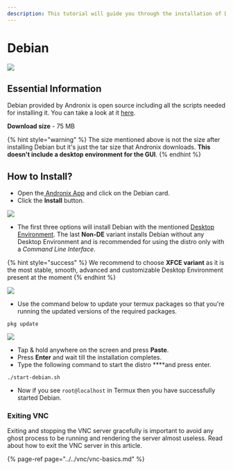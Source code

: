 ```yaml
---
description: This tutorial will guide you through the installation of Debian.
---
```


# Debian

![](../../.gitbook/assets/deb_banner.png)

## Essential Information

Debian provided by Andronix is open source including all the scripts needed for installing it. You can take a look at it [here](https://github.com/AndronixApp/AndronixOrigin).

**Download size** - 75 MB

{% hint style="warning" %}
The size mentioned above is not the size after installing Debian but it's just the tar size that Andronix downloads. **This doesn't include a desktop environment for the GUI**.
{% endhint %}

## How to Install?

* Open the[ Andronix App](https://andronix.app/) and click on the Debian card.
* Click the **Install** button.

![](../../.gitbook/assets/deb.png)

* The first three options will install Debian with the mentioned [Desktop Environment](https://en.wikipedia.org/wiki/Desktop_environment). The last **Non-DE** variant installs Debian without any Desktop Environment and is recommended for using the distro only with a _Command Line Interface_.

{% hint style="success" %}
We recommend to choose **XFCE variant** as it is the most stable, smooth, advanced and customizable Desktop Environment present at the moment
{% endhint %}

![](../../.gitbook/assets/debian_install_sheet.png)

* Use the command below to update your termux packages so that you're running the updated versions of the required packages.

```text
pkg update
```

![](../../.gitbook/assets/termux-1.png)

* Tap & hold anywhere on the screen and press **Paste**.
* Press **Enter** and wait till the installation completes. 
* Type the following command to start the distro ****and press enter.

```text
./start-debian.sh
```

* Now if you see `root@localhost` in Termux then you have successfully started Debian.

### Exiting VNC

Exiting and stopping the VNC server gracefully is important to avoid any ghost process to be running and rendering the server almost useless. Read about how to exit the VNC server in this article.

{% page-ref page="../../vnc/vnc-basics.md" %}



